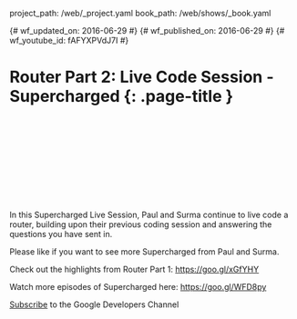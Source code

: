 project_path: /web/_project.yaml book_path: /web/shows/_book.yaml

{# wf_updated_on: 2016-06-29 #} {# wf_published_on: 2016-06-29 #} {# wf_youtube_id: fAFYXPVdJ7I #}

# Router Part 2: Live Code Session - Supercharged {: .page-title }

<div class="video-wrapper">
  <iframe class="devsite-embedded-youtube-video" data-video-id="fAFYXPVdJ7I"
          data-autohide="1" data-showinfo="0" frameborder="0" allowfullscreen>
  </iframe>
</div>

In this Supercharged Live Session, Paul and Surma continue to live code a router, building upon their previous coding session and answering the questions you have sent in.

Please like if you want to see more Supercharged from Paul and Surma.

Check out the highlights from Router Part 1: https://goo.gl/xGfYHY

Watch more episodes of Supercharged here: https://goo.gl/WFD8py

[Subscribe](https://goo.gl/LLLNvf) to the Google Developers Channel